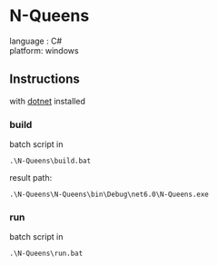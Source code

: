 # N-Queens
language : C#  
platform: windows

## Instructions

with [dotnet](https://dotnet.microsoft.com/en-us/download) installed

### build
batch script in
```
.\N-Queens\build.bat
```

result path:
```
.\N-Queens\N-Queens\bin\Debug\net6.0\N-Queens.exe
```

### run 
batch script in
```
.\N-Queens\run.bat
```
